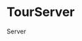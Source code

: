# TourServer
Server
<!-- 1. 所有参数都以驼峰命名 -->

<!-- select DATE_FORMAT(t_content.create_time,'%T')as time ,
CASE (DATE_FORMAT(now(),"%y%m%d")-DATE_FORMAT(t_content.create_time,"%y%m%d"))
WHEN 0 THEN  CONCAT('今天',DATE_FORMAT(t_content.create_time,'%T')) 
WHEN 1 then CONCAT('昨天',DATE_FORMAT(t_content.create_time,'%T'))
WHEN 2 then CONCAT('前天',DATE_FORMAT(t_content.create_time,'%T'))
ELSE DATE_FORMAT(t_content.create_time,"20%y-%m-%d") END as dataTime 
from t_content  -->
